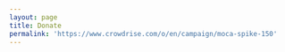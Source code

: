 ```yaml
---
layout: page
title: Donate
permalink: 'https://www.crowdrise.com/o/en/campaign/moca-spike-150'
---
```

